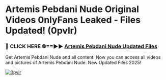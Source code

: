 # Artemis Pebdani Nude Original Videos 0nlyFans Leaked - Files Updated! (0pvlr)

<h3>🔴 CLICK HERE 🌐==►► <a href="https://tinyurl.com/y5r63du9" rel="nofollow">Artemis Pebdani Nude Updated Files</a></h3>

Get Artemis Pebdani Nude and all content. Now you can access all videos and pictures of Artemis Pebdani Nude. New Updated Files 2025!

[![0pvlr](https://i.imgur.com/UVo9nyh.gif)](https://tinyurl.com/y5r63du9)